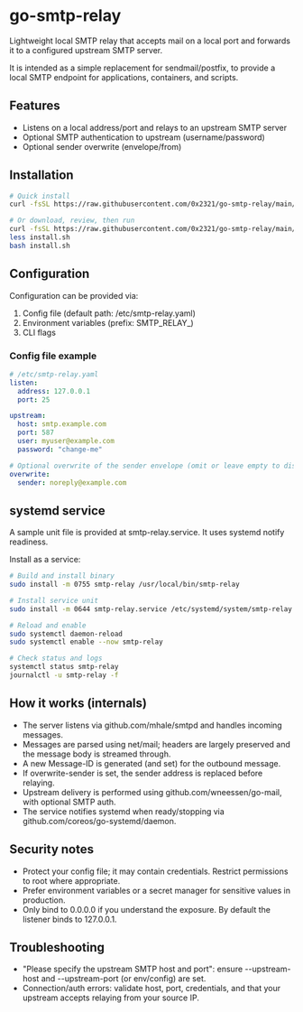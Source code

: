 # go-smtp-relay

Lightweight local SMTP relay that accepts mail on a local port and forwards it to a configured upstream SMTP server.

It is intended as a simple replacement for sendmail/postfix, to provide a local SMTP endpoint for applications, containers, and scripts.

## Features
- Listens on a local address/port and relays to an upstream SMTP server
- Optional SMTP authentication to upstream (username/password)
- Optional sender overwrite (envelope/from)

## Installation
```bash
# Quick install
curl -fsSL https://raw.githubusercontent.com/0x2321/go-smtp-relay/main/scripts/install.sh | bash
```
```bash
# Or download, review, then run
curl -fsSL https://raw.githubusercontent.com/0x2321/go-smtp-relay/main/scripts/install.sh -o install.sh
less install.sh
bash install.sh
```

## Configuration
Configuration can be provided via:
1) Config file (default path: /etc/smtp-relay.yaml)
2) Environment variables (prefix: SMTP_RELAY_)
3) CLI flags

### Config file example
```yaml
# /etc/smtp-relay.yaml
listen:
  address: 127.0.0.1
  port: 25

upstream:
  host: smtp.example.com
  port: 587
  user: myuser@example.com
  password: "change-me"

# Optional overwrite of the sender envelope (omit or leave empty to disable)
overwrite:
  sender: noreply@example.com
```

## systemd service
A sample unit file is provided at smtp-relay.service. It uses systemd notify readiness.

Install as a service:
```bash
# Build and install binary
sudo install -m 0755 smtp-relay /usr/local/bin/smtp-relay

# Install service unit
sudo install -m 0644 smtp-relay.service /etc/systemd/system/smtp-relay.service

# Reload and enable
sudo systemctl daemon-reload
sudo systemctl enable --now smtp-relay

# Check status and logs
systemctl status smtp-relay
journalctl -u smtp-relay -f
```

## How it works (internals)
- The server listens via github.com/mhale/smtpd and handles incoming messages.
- Messages are parsed using net/mail; headers are largely preserved and the message body is streamed through.
- A new Message-ID is generated (and set) for the outbound message.
- If overwrite-sender is set, the sender address is replaced before relaying.
- Upstream delivery is performed using github.com/wneessen/go-mail, with optional SMTP auth.
- The service notifies systemd when ready/stopping via github.com/coreos/go-systemd/daemon.

## Security notes
- Protect your config file; it may contain credentials. Restrict permissions to root where appropriate.
- Prefer environment variables or a secret manager for sensitive values in production.
- Only bind to 0.0.0.0 if you understand the exposure. By default the listener binds to 127.0.0.1.

## Troubleshooting
- "Please specify the upstream SMTP host and port": ensure --upstream-host and --upstream-port (or env/config) are set.
- Connection/auth errors: validate host, port, credentials, and that your upstream accepts relaying from your source IP.

